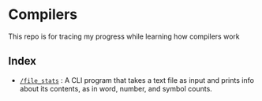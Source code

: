 # Compilers

This repo is for tracing my progress while learning how compilers work

## Index
- [`/file_stats`](file_stats/) : A CLI program that takes a text file as input and prints info about its contents, as in word, number, and symbol counts.
